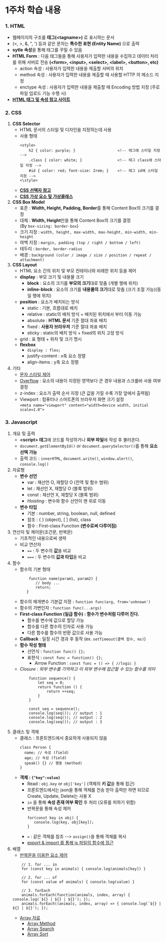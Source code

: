 # 1주차 학습 내용

### 1. HTML
+ 웹페이지의 구조를 **태그(\<tagname\>)** 로 표시하는 문서
+ (<, >, &, ", ') 등과 같은 문자는 **특수한 표현 (Entity Name)** 으로 출력
+ **sytle 속성**을 통해 태그를 꾸밀 수 있음
+ **HTML Form** : 다음 태그들을 통해 사용자가 입력한 내용을 수집하고 데이터 처리를 위해 서버로 전송 **(\<form\>, \<input\>, \<select\>, \<label\>, \<button\>, etc)**
    + action 속성 : 사용자가 입력한 내용을 제출할 서버의 위치
    + method 속성 : 사용자가 입력한 내용을 제출할 때 사용할 HTTP 의 메소드 지정
    + enctype 속성 : 사용자가 입력한 내용을 제출할 때 Encoding 방법 지정 (주로 파일 업로드 기능 수행 시)
+ **[HTML 태그 및 속성 참고 사이트](https://www.w3schools.com/html/)**

### 2. CSS
1. **CSS Selector**
    + HTML 문서의 스타일 및 디자인을 지정하는데 사용
    + 사용 형태
      ```
      <style>
          h2 { color: purple; }                   <!-- 태그에 스타일 지정 -->
          .class { color: white; }                <!-- 태그 class에 스타일 지정 -->
          #id { color: red; font-size: 2rem; }    <!-- 태그 id에 스타일 지정 -->
      <\style>
      ```
    + **[CSS 선택자 참고](https://hyeok999.github.io/2019/09/23/CSS-Selector-Organize/)**
    + **[CSS 가상 요소 및 가상클래스](https://velog.io/@helloworlddddd/CSS-%EA%B0%80%EC%83%81-%EC%84%A0%ED%83%9D%EC%9E%90-%EA%B0%80%EC%83%81-%ED%81%B4%EB%9E%98%EC%8A%A4)**
2. **CSS Box Model**
   +  표준 : **Width, Height, Padding, Border**를 통해 Content Box의 크기를 결정
   +  대체 : **Width, Height**만을 통해 Content Box의 크기를 결정<br>
   (By `box-sizing: border-box`)
   + 크기 지정 : `width, height, max-width, max-height, min-width, min-height`
   + 여백 지정 : `margin, padding (top / right / bottom / left)`
   + 테두리 : `border, border-radius`
   + 배경 : `background (color / image / size / position / repeat / attachment)`
3. **CSS Layout**
   + HTML 요소 간의 위치 및 부모 컨테이너와 비례한 위치 등을 제어
   + **display** : 부모 크기 및 내용물 크기
       + **block** : 요소의 크기를 **부모의 크기**대로 맞춤 (개별 행에 위치)
       + **inline-block** : 요소의 크기를 **내용물의 크기**대로 맞춤 (크기 조절 가능)(동일 행에 위치)
   + **position** : 요소가 배치되는 방식
       + static : 기본, 흐름대로 배치
       + relative : static의 배치 방식 \+ 배치된 위치에서 부터 이동 가능
       + absolute : **HTML 문서** 기준 절대 좌표 배치
       + fixed : **사용자 브라우저** 기준 절대 좌표 배치
       + sticky : static의 배치 방식 \+ fixed의 위치 고정 방식
   + grid : 표 형태 \+ 위치 및 크기 명시
   + **flexbox**
       + `display : flex;`
       + justify-content : x축 요소 정렬
       + align-items : y축 요소 정렬
4. 기타
    + [문자 스타일 제어](https://www.w3schools.com/css/css_font.asp)
    + [Overflow](https://www.w3schools.com/css/css_overflow.asp) : 요소의 내용이 지정된 영역보다 큰 경우 내용과 스크롤바 사용 여부 결정
    + z-index : 요소가 출력 순서 지정 (큰 값을 가질 수록 가장 앞에서 출력됨)
    + Viewport : 컴퓨터나 스마트폰의 브라우저 화면 크기 설정<br>
    `<meta name="viewport" content="width=device width, initial scale=1.0">`

### 3. Javascript
1. 개요 및 출력
   + **\<script\> 태그**에 코드를 작성하거나 **외부 파일**에 작성 후 불러온다.
   + `document.getElementById()` or `document.querySelector()`를 통해 **요소 선택 가능**
   + 출력 코드 : `innerHTML`, `document.write()`, `window.alert()`, `console.log()`
2. 자료형
   + **변수 선언**
       + var : 재선언 O, 재할당 O (전역 및 함수 범위)
       + let : 재선언 X, 재할당 O (블록 범위)
       + const : 재선언 X, 재할당 X (블록 범위)
       + *Hoisting* : 변수와 함수 선언이 맨 위로 이동
   + **변수 타입**
       + 기본 : number, string, boolean, null, defined
       + 참조 : { } (object), [ ] (list), class
       + 함수 : First-class Function **(변수로써 다루어짐)**
3. 연산자 및 제어문(조건문, 반복문)
    + 기초적인 내용으로써 생략
    + 비교 연산자
        + `==` : 두 변수의 **값**을 비교
        + `===` : 두 변수의 **값과 타입**을 비교 
4. 함수
   + 함수의 기본 형태
     ```
         function name(param1, param2) {
            // body ...
            return;
        }
     ```
    +  함수의 매개변수 기본값 지정 : `function func(arg, from='unknown')`
    +  함수의 가변인자 : `function func(...args)`
    +  **First-class Function (일급 함수) : 함수가 변수처럼 다루어 진다.**
        + 함수를 변수에 값으로 할당 가능
        + 함수를 다른 함수의 인자로 사용 가능
        + 다른 함수를 함수의 반환 값으로 사용 가능
    + **Callback** : 일정 시간 경과 후 동작 (ex. `setTimeout(콜백 함수, ms)`)
    + **함수 작성 형태**
        + 선언식 : `function func() {};`
        + 표현식 : `const func = function() {};`
            + Arrow Function : `const func = () => { //logic }`
    + *Closure : 외부 변수를 기억하고 이 외부 변수에 접근할 수 있는 함수를 의미*
      ```
          function sequence() {
              let seq = 0;
              return function () {
                  return ++seq;
              }
          }

          const seq = sequence();
          console.log(seq()); // output : 1
          console.log(seq()); // output : 2
          console.log(seq()); // output : 3
      ```
5. 클래스 및 객체
    + 클래스 : 프론트엔드에서 중요하게 사용되지 않음
      ```
      class Person {
        name; // 속성 (field)
        age; // 속성 (field)
        speak() {} // 행동 (method)
      }
      ```
    + **객체 : `{"key":value}`**
        + Read : `obj.key` or `obj['key']` (객체의 **키 값**을 통해 접근)
        + 프론트엔드에서는 json을 통해 객체를 전송 받아 출력만 하면 되므로 Create, Update, Delete는 사용 X
        + `in` 을 통해 **속성 존재 여부 확인** 후 처리 (오류를 피하기 위함)
        + 반복문을 통해 속성 제어
          ```
          for(const key in obj) {
             console.log(key, obj[key]);
          }
          ```
        + `=` : 같은 객체를 참조 --> `assign()`을 통해 객체를 복사
        + [export & import 를 통해 js 파일의 함수에 접근](https://ko.javascript.info/import-export)
6. 배열
    + [반복문을 이용한 요소 제어](https://www.w3schools.com/js/js_array_iteration.asp)
    ```
        // 1. for ... in
        for (const key in animals) { console.log(animals[key]) }
    
        // 2. for ... of
        for (const value of animals) { console.log(value) }
    
        // 3. forEach
        animals.forEach(function(animals, index, array) { console.log(`${} | ${} | ${}'); });
        animals.forEach((animals, index, array) => { console.log(`${} | ${} | ${}'); });
    ```
    + [Array 자료](https://www.w3schools.com/js/js_arrays.asp)
        + [Array Method](https://www.w3schools.com/js/js_array_methods.asp)
        + [Array Search](https://www.w3schools.com/js/js_array_search.asp)
        + [Array Sort](https://www.w3schools.com/js/js_array_sort.asp)
